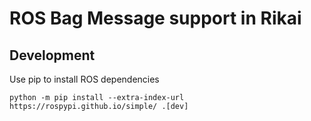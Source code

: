 # ROS Bag Message support in Rikai

## Development

Use pip to install ROS dependencies

```
python -m pip install --extra-index-url https://rospypi.github.io/simple/ .[dev]
```
